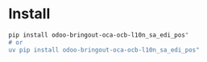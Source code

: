 # Install

```bash
pip install odoo-bringout-oca-ocb-l10n_sa_edi_pos"
# or
uv pip install odoo-bringout-oca-ocb-l10n_sa_edi_pos"
```
